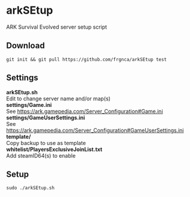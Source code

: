 # arkSEtup
ARK Survival Evolved server setup script

## Download
    git init && git pull https://github.com/frgnca/arkSEtup test
## Settings
**arkSEtup.sh**  
Edit to change server name and/or map(s)  
**settings/Game.ini**  
See https://ark.gamepedia.com/Server_Configuration#Game.ini  
**settings/GameUserSettings.ini**  
See https://ark.gamepedia.com/Server_Configuration#GameUserSettings.ini  
**template/**  
Copy backup to use as template  
**whitelist/PlayersExclusiveJoinList.txt**  
Add steamID64(s) to enable
## Setup
    sudo ./arkSEtup.sh
